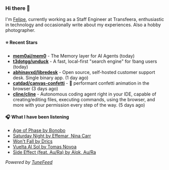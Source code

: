 ### Hi there 👋

I'm [Felipe](https://felipevm.com), currently working as a Staff Engineer at Transfeera, enthusiastic in technology and occasionally write about my experiences. Also a hobby photographer.

#### ⭐ Recent Stars
- **[mem0ai/mem0](https://github.com/mem0ai/mem0)** - The Memory layer for AI Agents (today)
- **[t3dotgg/unduck](https://github.com/t3dotgg/unduck)** - A fast, local-first &#34;search engine&#34; for !bang users (today)
- **[abhinavxd/libredesk](https://github.com/abhinavxd/libredesk)** - Open source, self-hosted customer support desk. Single binary app. (1 day ago)
- **[catdad/canvas-confetti](https://github.com/catdad/canvas-confetti)** - 🎉 performant confetti animation in the browser (3 days ago)
- **[cline/cline](https://github.com/cline/cline)** - Autonomous coding agent right in your IDE, capable of creating/editing files, executing commands, using the browser, and more with your permission every step of the way. (5 days ago)

#### 🎧 What I have been listening
- [Age of Phase by Bonobo](https://open.spotify.com/track/0xIo8d1CLxARzQhaZwJ1RM)
- [Saturday Night by Effemar, Nina Carr](https://open.spotify.com/track/1SWC2QO7JQJdRH7QqFy3vl)
- [Won&#39;t Fall by Drics](https://open.spotify.com/track/6qSeyDQjR9cBtopcSS626e)
- [Vuelta Al Sol by Tomas Novoa](https://open.spotify.com/track/2Tc7bA1t9DaphQLjpOUfJf)
- [Side Effect (feat. Au/Ra) by Alok, Au/Ra](https://open.spotify.com/track/4oGo7473OiyYAxpx4UpCIR)

_Powered by [TuneFeed](https://tunefeed.app?ref=github.com)_
